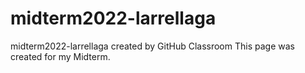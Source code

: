 # midterm2022-larrellaga
midterm2022-larrellaga created by GitHub Classroom
This page was created for my Midterm.
